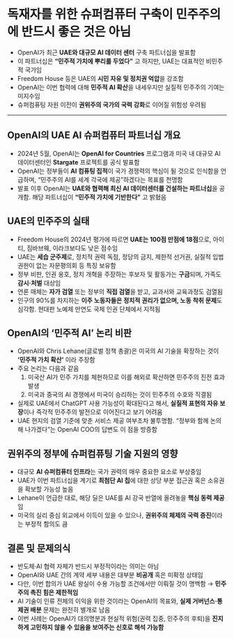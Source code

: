 # 독재자를 위한 슈퍼컴퓨터 구축이 민주주의에 반드시 좋은 것은 아님


* OpenAI가 최근 **UAE와 대규모 AI 데이터 센터** 구축 파트너십을 발표함
* 이 파트너십은 **“민주적 가치에 뿌리를 두었다”** 고 하지만, UAE는 대표적인 비민주적 국가임
* Freedom House 등은 UAE의 **시민 자유 및 정치권 억압**을 강조함
* OpenAI는 이번 협력에 대해 **민주적 AI 확산**을 내세우지만 실질적 민주주의 기여는 미지수임
* 슈퍼컴퓨팅 자원 이전이 **권위주의 국가의 국력 강화**로 이어질 위험성 우려됨

---

OpenAI의 UAE AI 슈퍼컴퓨터 파트너십 개요
----------------------------

* 2024년 5월, OpenAI는 **OpenAI for Countries** 프로그램과 미국 내 대규모 AI 데이터센터인 **Stargate** 프로젝트를 공식 발표함
* OpenAI는 정부들이 **AI 컴퓨팅 집적**이 국가 경쟁력의 핵심이 될 것으로 인식함을 언급하며, “민주주의 AI를 세계 각국에 제공”하겠다는 목표를 천명함
* 발표 이후 OpenAI는 **UAE와 협력해 최신 AI 데이터센터를 건설하는 파트너십**을 공개함. 해당 파트너십이 **“민주적 가치에 기반한다”** 고 밝혔음

UAE의 민주주의 실태
------------

* Freedom House의 2024년 평가에 따르면 **UAE는 100점 만점에 18점**으로, 아이티, 짐바브웨, 이라크보다도 낮은 점수임
* UAE는 **세습 군주제**로, 정치적 권력 독점, 정당의 금지, 제한적 선거권, 실질적 입법 권한이 없는 자문평의회 등 특징 보유함
* 정부 비판, 인권 옹호, 정치 개혁을 주장하는 후보자 및 활동가는 **구금**되며, 가족도 **감시·처벌** 대상임
* 언론 매체는 **자가 검열** 또는 정부의 **직접 검열**을 받고, 교과서와 교육과정도 검열됨
* 인구의 90%를 차지하는 **이주 노동자들은 정치적 권리가 없으며, 노동 착취 문제**도 심각함. 현대판 노예제 만연도 국제 인권 단체에서 지적됨

OpenAI의 ‘민주적 AI’ 논리 비판
----------------------

* OpenAI와 Chris Lehane(글로벌 정책 총괄)은 미국의 AI 기술을 확장하는 것이 **‘민주적 가치 확산’** 이라 주장함
* 주요 논리는 다음과 같음
  1. 미국산 AI가 민주 가치를 체현하므로 이를 해외로 확산하면 민주주의 진전 효과 발생
  2. 미국과 중국의 AI 경쟁에서 미국이 승리하는 것이 민주주의 수호와 직결됨
* 실제로 UAE에서 ChatGPT 사용 가능성이 확대된다고 해서, **실질적 표현의 자유 보장**이나 즉각적 민주주의 발전으로 이어진다고 보기 어려움
* UAE 현지의 검열 기준에 맞춘 서비스 제공 여부조차 불투명함. “정부와 함께 논의해 나가겠다”는 OpenAI COO의 답변도 이 점을 방증함

권위주의 정부에 슈퍼컴퓨팅 기술 지원의 영향
------------------------

* 대규모 **AI 슈퍼컴퓨터 인프라**는 국가 권력의 매우 중요한 요소로 부상중임
* UAE가 이번 파트너십을 계기로 **최첨단 AI 칩**에 대한 상당 부분 접근권 혹은 소유권을 확보할 가능성 높음
* Lehane이 언급한 대로, 해당 딜은 UAE를 AI 강국 반열에 올려놓을 **핵심 동력 제공**임
* 미국의 실리 중심 외교에서 이득이 있을 수 있으나, **권위주의 체제의 국력 증진**이라는 부정적 함의도 큼

결론 및 문제의식
---------

* 반도체·AI 협력 자체가 반드시 부정적이라는 의미는 아님
* OpenAI와 UAE 간의 계약 세부 내용은 대부분 **비공개** 혹은 미확정 상태임
* 다만, 이번 합의가 UAE 왕실이 수용 가능할 조건에서만 이뤄질 것이 명백함 → **민주주의 촉진 힘은 제한적임**
* AI 기술이 인류 전체의 이익을 위한 것이라는 OpenAI의 목표와, **실제 거버넌스·통제권 배분** 문제는 완전히 별개로 남음
* 이번 사례는 OpenAI가 대의명분과 현실적 위험(권력 집중, 민주주의 후퇴)을 **진지하게 고민하지 않을 수 있음을 보여주는 신호로 해석 가능함**

